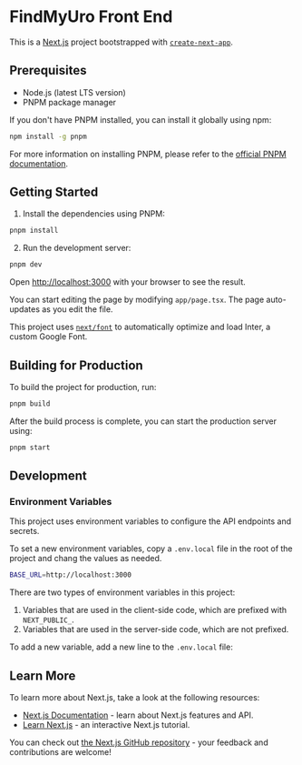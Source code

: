 # FindMyUro Front End

This is a [Next.js](https://nextjs.org/) project bootstrapped with [`create-next-app`](https://github.com/vercel/next.js/tree/canary/packages/create-next-app).

## Prerequisites

- Node.js (latest LTS version)
- PNPM package manager

If you don't have PNPM installed, you can install it globally using npm:

```bash
npm install -g pnpm
```

For more information on installing PNPM, please refer to the [official PNPM documentation](https://pnpm.io/installation).

## Getting Started

1. Install the dependencies using PNPM:

```bash
pnpm install
```

2. Run the development server:

```bash
pnpm dev
```

Open [http://localhost:3000](http://localhost:3000) with your browser to see the result.

You can start editing the page by modifying `app/page.tsx`. The page auto-updates as you edit the file.

This project uses [`next/font`](https://nextjs.org/docs/basic-features/font-optimization) to automatically optimize and load Inter, a custom Google Font.

## Building for Production

To build the project for production, run:

```bash
pnpm build
```

After the build process is complete, you can start the production server using:

```bash
pnpm start
```

## Development

### Environment Variables

This project uses environment variables to configure the API endpoints and secrets.

To set a new environment variables, copy a `.env.local` file in the root of the project and chang the values as needed.

```bash
BASE_URL=http://localhost:3000
```

There are two types of environment variables in this project:

1. Variables that are used in the client-side code, which are prefixed with `NEXT_PUBLIC_`.
2. Variables that are used in the server-side code, which are not prefixed.

To add a new variable, add a new line to the `.env.local` file:

## Learn More

To learn more about Next.js, take a look at the following resources:

- [Next.js Documentation](https://nextjs.org/docs) - learn about Next.js features and API.
- [Learn Next.js](https://nextjs.org/learn) - an interactive Next.js tutorial.

You can check out [the Next.js GitHub repository](https://github.com/vercel/next.js/) - your feedback and contributions are welcome!
